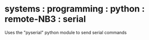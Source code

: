 # systems : programming : python : remote-NB3 : serial

Uses the "pyserial" python module to send serial commands

```